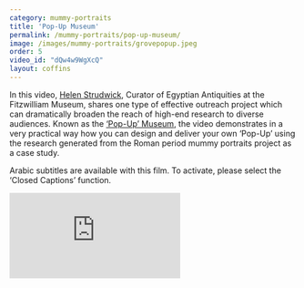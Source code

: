 ```yaml
---
category: mummy-portraits
title: 'Pop-Up Museum'
permalink: /mummy-portraits/pop-up-museum/
image: /images/mummy-portraits/grovepopup.jpeg
order: 5
video_id: "dQw4w9WgXcQ"
layout: coffins
---
```


In this video, [Helen Strudwick](https://egyptiancoffins.org/team/helen-strudwick/), Curator of Egyptian Antiquities at the Fitzwilliam Museum, shares one type of effective outreach project which can dramatically broaden the reach of high-end research to diverse audiences. Known as the [‘Pop-Up’ Museum](https://egyptiancoffins.org/pop-ups), the video demonstrates in a very practical way how you can design and deliver your own ‘Pop-Up’ using the research generated from the Roman period mummy portraits project as a case study.

Arabic subtitles are available with this film. To activate, please select the ‘Closed Captions’ function.

<div class="col-12 shadow-sm p-3 mx-auto mb-3 ">
    <div class="embed-responsive embed-responsive-16by9">
      <iframe class="embed-responsive-item" title="A YouTube video from the Fitzwilliam Museum"
      src="https://www.youtube.com/embed/{{ page.video_id}}" frameborder="0"
      allowfullscreen></iframe>
    </div>
 </div>
